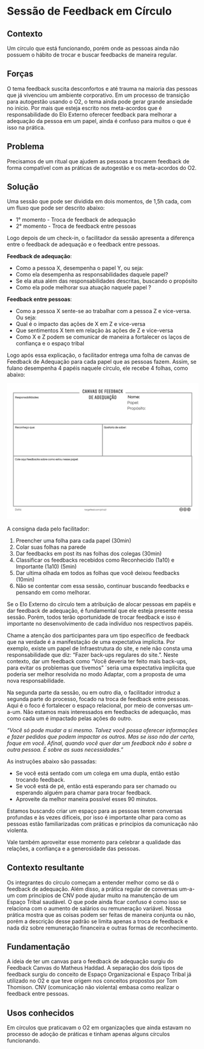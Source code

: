 # Sessão de Feedback em Círculo

## Contexto

Um círculo que está funcionando, porém onde as pessoas ainda não possuem o hábito de trocar e buscar feedbacks de maneira regular.

## Forças

O tema feedback suscita desconfortos e até trauma na maioria das pessoas que já vivenciou um ambiente corporativo. Em um processo de transição para autogestão usando o O2, o tema ainda pode gerar grande ansiedade no início. Por mais que esteja escrito nos meta-acordos que é responsabilidade do Elo Externo oferecer feedback para melhorar a adequação da pessoa em um papel, ainda é confuso para muitos o que é isso na prática.

## Problema

Precisamos de um ritual que ajudem as pessoas a trocarem feedback de forma compatível com as práticas de autogestão e os meta-acordos do O2.

## Solução

Uma sessão que pode ser dividida em dois momentos, de 1,5h cada, com um fluxo que pode ser descrito abaixo:

* 1° momento - Troca de feedback de adequação
* 2° momento - Troca de feedback entre pessoas

Logo depois de um check-in, o facilitador da sessão apresenta a diferença entre o feedback de adequação e o feedback entre pessoas.

**Feedback de adequação**:

* Como a pessoa X, desempenha o papel Y, ou seja:
* Como ela desempenha as responsabilidades daquele papel?
* Se ela atua além das responsabilidades descritas, buscando o propósito
* Como ela pode melhorar sua atuação naquele papel ?

**Feedback entre pessoas**:

* Como a pessoa X sente-se ao trabalhar com a pessoa Z e vice-versa. Ou seja:
* Qual é o impacto das ações de X em Z e vice-versa
* Que sentimentos X tem em relação às ações de Z e vice-versa
* Como X e Z podem se comunicar de maneira a fortalecer os laços de confiança e o espaço tribal

Logo após essa explicação, o facilitador entrega uma folha de canvas de Feedback de Adequação para cada papel que as pessoas fazem. Assim, se fulano desempenha 4 papéis naquele círculo, ele recebe 4 folhas, como abaixo:

![Canvas de Feedback de Adequa&#xE7;&#xE3;o](../../.gitbook/assets/canvas-de-feedback-de-adequacao.png)

A consigna dada pelo facilitador:

1. Preencher uma folha para cada papel \(30min\)
2. Colar suas folhas na parede
3. Dar feedbacks em post its nas folhas dos colegas \(30min\)
4. Classificar os feedbacks recebidos como Reconhecido \(1a10\) e Importante \(1a10\) \(5min\)
5. Dar ultima olhada em todos as folhas que você deixou feedbacks \(10min\)
6. Não se contentar com essa sessão, continuar buscando feedbacks e pensando em como melhorar.

Se o Elo Externo do círculo tem a atribuição de alocar pessoas em papéis e dar feedback de adequação, é fundamental que ele esteja presente nessa sessão. Porém, todos terão oportunidade de trocar feedback e isso é importante no desenvolvimento de cada indivíduo nos respectivos papéis.

Chame a atenção dos participantes para um tipo específico de feedback que na verdade é a manifestação de uma expectativa implícita. Por exemplo, existe um papel de Infraestrutura do site, e nele não consta uma responsabilidade que diz: “Fazer back-ups regulares do site.”. Neste contexto, dar um feedback como “Você deveria ter feito mais back-ups, para evitar os problemas que tivemos” ´seria uma expectativa implícita que poderia ser melhor resolvida no modo Adaptar, com a proposta de uma nova responsabilidade.

Na segunda parte da sessão, ou em outro dia, o facilitador introduz a segunda parte do processo, focado na troca de feedback entre pessoas. Aqui é o foco é fortalecer o espaço relacional, por meio de conversas um-a-um. Não estamos mais interessados em feedbacks de adequação, mas como cada um é impactado pelas ações do outro.

_“Você só pode mudar a si mesmo. Talvez você possa oferecer informações e fazer pedidos que podem impactar os outros. Mas se isso não der certo, foque em você. Afinal, quando você quer dar um feedback não é sobre a outra pessoa. É sobre as suas necessidades.”_

As instruções abaixo são passadas:

* Se você está sentado com um colega em uma dupla, então estão trocando feedback.
* Se você está de pé, então está esperando para ser chamado ou esperando alguém para chamar para trocar feedback.
* Aproveite da melhor maneira possível esses 90 minutos.

Estamos buscando criar um espaço para as pessoas terem conversas profundas e às vezes difíceis, por isso é importante olhar para como as pessoas estão familiarizadas com práticas e princípios da comunicação não violenta.

Vale também aproveitar esse momento para celebrar a qualidade das relações, a confiança e a generosidade das pessoas.

## Contexto resultante

Os integrantes do círculo começam a entender melhor como se dá o feedback de adequação. Além disso, a prática regular de conversas um-a-um com princípios de CNV pode ajudar muito na manutenção de um Espaço Tribal saudável. O que pode ainda ficar confuso é como isso se relaciona com o aumento de salários ou remuneração variável. Nossa prática mostra que as coisas podem ser feitas de maneira conjunta ou não, porém a descrição desse padrão se limita apenas a troca de feedback e nada diz sobre remuneração financeira e outras formas de reconhecimento.

## Fundamentação

A ideia de ter um canvas para o feedback de adequação surgiu do Feedback Canvas do Matheus Haddad. A separação dos dois tipos de feedback surgiu do conceito de Espaço Organizacional e Espaço Tribal já utilizado no O2 e que teve origem nos conceitos propostos por Tom Thomison. CNV \(comunicação não violenta\) embasa como realizar o feedback entre pessoas.

## Usos conhecidos

Em círculos que praticavam o O2 em organizações que ainda estavam no processo de adoção de práticas e tinham apenas alguns círculos funcionando.

